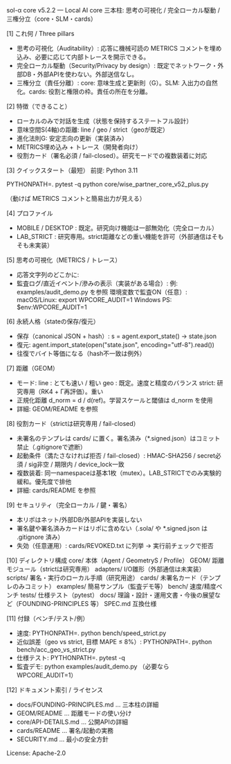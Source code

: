 sol-α core v5.2.2 — Local AI core
三本柱: 思考の可視化 / 完全ローカル駆動 / 三権分立（core・SLM・cards）


[1] これ何 / Three pillars
- 思考の可視化（Auditability）:
  応答に機械可読の METRICS コメントを埋め込み、必要に応じて内部トレースを開示できる。
- 完全ローカル駆動（Security/Privacy by design）:
  既定でネットワーク・外部DB・外部APIを使わない。外部送信なし。
- 三権分立（責任分離）:
  core: 意味生成と更新則（G）。SLM: 入出力の自然化。cards: 役割と権限の枠。責任の所在を分離。


[2] 特徴（できること）
- ローカルのみで対話を生成（状態を保持するステートフル設計）
- 意味空間S(4軸)の距離: line / geo / strict（geoが既定）
- 進化法則G: 安定志向の更新（実装済み）
- METRICS埋め込み + トレース（開発者向け）
- 役割カード（署名必須 / fail-closed）。研究モードでの複数装着に対応

[3] クイックスタート（最短）
前提: Python 3.11

  PYTHONPATH=. pytest -q
  python core/wise_partner_core_v52_plus.py

（動けば METRICS コメントと簡易出力が見える）

[4] プロファイル
- MOBILE / DESKTOP : 既定。研究向け機能は一部無効化（完全ローカル）
- LAB_STRICT       : 研究専用。strict距離などの重い機能を許可（外部通信はそもそも未実装）

[5] 思考の可視化（METRICS / トレース）
- 応答文字列のどこかに:
    <!--METRICS success=0.55 trust=0.60 stress=0.45 reality=0.70-->
- 監査ログ/直近イベント/滲みの表示（実装がある場合）:
    例: examples/audit_demo.py を参照
  環境変数で監査ON（任意）:
    macOS/Linux:  export WPCORE_AUDIT=1
    Windows PS:   $env:WPCORE_AUDIT=1

[6] 永続人格（stateの保存/復元）
- 保存（canonical JSON + hash）:
    s = agent.export_state()  → state.json
- 復元:
    agent.import_state(open("state.json", encoding="utf-8").read())
- 往復でバイト等価になる（hash不一致は例外）

[7] 距離（GEOM）
- モード:
    line  : とても速い / 粗い
    geo   : 既定。速度と精度のバランス
    strict: 研究専用（RK4 + Γ再評価）。重い
- 正規化距離 d_norm = d / d(ref)。学習スケールと閾値は d_norm を使用
- 詳細: GEOM/README を参照

[8] 役割カード（strictは研究専用 / fail-closed）
- 未署名のテンプレは cards/ に置く。署名済み（*.signed.json）はコミット禁止（.gitignoreで遮断）
- 起動条件（満たさなければ拒否 / fail-closed）:
    HMAC-SHA256 / secret必須 / sig非空 / 期限内 / device_lock一致
- 複数装着:
    同一namespaceは基本1枚（mutex）。LAB_STRICTでのみ実験的緩和。優先度で排他
- 詳細: cards/README を参照

[9] セキュリティ（完全ローカル / 鍵・署名）
- 本リポはネット/外部DB/外部APIを実装しない
- 署名鍵や署名済みカードはリポに含めない（.sola/ や *.signed.json は .gitignore 済み）
- 失効（任意運用）: cards/REVOKED.txt に列挙 → 実行前チェックで拒否

[10] ディレクトリ構成
  core/       本体（Agent / GeometryS / Profile）
  GEOM/       距離モジュール（strictは研究専用）
  adapters/   I/O雛形（外部通信は未実装）
  scripts/    署名・実行のローカル手順（研究用途）
  cards/      未署名カード（テンプレのみコミット）
  examples/   簡易サンプル（監査デモ等）
  bench/      速度/精度ベンチ
  tests/      仕様テスト（pytest）
  docs/       理論・設計・運用文書・今後の展望など（FOUNDING-PRINCIPLES 等）
  SPEC.md     互換仕様

[11] 付録（ベンチ/テスト/例）
- 速度:
    PYTHONPATH=. python bench/speed_strict.py
- 近似誤差（geo vs strict, 目標 MAPE ≤ 8%）:
    PYTHONPATH=. python bench/acc_geo_vs_strict.py
- 仕様テスト:
    PYTHONPATH=. pytest -q
- 監査デモ:
    python examples/audit_demo.py   （必要なら WPCORE_AUDIT=1）

[12] ドキュメント索引 / ライセンス
- docs/FOUNDING-PRINCIPLES.md  … 三本柱の詳細
- GEOM/README                   … 距離モードの使い分け
- core/API-DETAILS.md           … 公開APIの詳細
- cards/README                  … 署名/起動の実務
- SECURITY.md                   … 最小の安全方針


License: Apache-2.0
